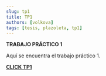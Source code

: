 ```yaml
---
slug: tp1
title: TP1
authors: [volkova]
tags: [tesis, plazoleta, tp1]
---
```


**TRABAJO PRÁCTICO 1**

Aquí se encuentra el trabajo práctico 1.

**[CLICK TP1](/docs/tp1/1)**
